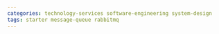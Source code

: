 ```yaml
---
categories: technology-services software-engineering system-design
tags: starter message-queue rabbitmq
---
```

